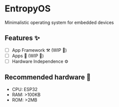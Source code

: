 # EntropyOS
Minimalistic operating system for embedded devices

## Features ✨
- [ ] App Framework ⚒️ (WIP 🚧)
- [ ] Apps 🔮 (WIP 🚧)
- [ ] Hardware Independence ⚙️

## Recommended hardware 💾
- CPU: ESP32
- RAM: >100KB
- ROM: >2MB
